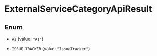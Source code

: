 

# ExternalServiceCategoryApiResult

## Enum


* `AI` (value: `"AI"`)

* `ISSUE_TRACKER` (value: `"IssueTracker"`)



